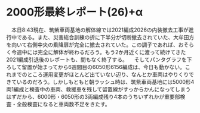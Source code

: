 # 2000形最終レポート(26)+α

<div class="section">　本日8:43現在、筑紫車両基地の解体線では2021編成2026の内装撤去工事が進行中である。また、災害総合訓練の折に下半分が切断撤去されていた、大牟田方を向いて右側中央の乗降扉が完全に撤去されていた。この調子であれば、おそらく今週中には完全に解体が終わるだろう。もう2か月近くに渡って続けてきた2021編成引退後のレポートも、間もなく終了する。 　そしてパンタグラフを下ろして留置が始まってから6週間目の6050形6156編成は、今日も動かない。これまでのところ運用変更がほとんど出ていない辺り、なんとか車両はやりくりできているのだろう。しかしもともと朝ラッシュ時は、筑紫車両基地には5000形4両1編成と検査中の車両、救援車を残して留置線がすっからかんになってしまうはずだから、6000形・6050形の3両編成残り4本のうちいずれかが重要部検査・全般検査になると車両数不足をきたす。</div>